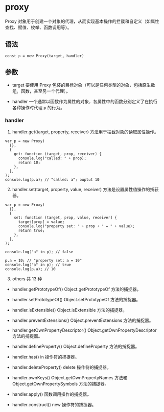 # proxy

Proxy 对象用于创建一个对象的代理，从而实现基本操作的拦截和自定义（如属性查找、赋值、枚举、函数调用等）。

## 语法

```
const p = new Proxy(target, handler)
```

## 参数

- target
  要使用 Proxy 包装的目标对象（可以是任何类型的对象，包括原生数组，函数，甚至另一个代理）。

- handler
  一个通常以函数作为属性的对象，各属性中的函数分别定义了在执行各种操作时代理 p 的行为。

### handler

1. handler.get(target, property, receiver) 方法用于拦截对象的读取属性操作。

```
var p = new Proxy(
  {},
  {
    get: function (target, prop, receiver) {
      console.log("called: " + prop);
      return 10;
    },
  },
);
console.log(p.a); // "called: a"; ouptut 10
```

2. handler.set(target, property, value, receiver) 方法是设置属性值操作的捕获器。

```
var p = new Proxy(
  {},
  {
    set: function (target, prop, value, receiver) {
      target[prop] = value;
      console.log("property set: " + prop + " = " + value);
      return true;
    },
  },
);

console.log("a" in p); // false

p.a = 10; // "property set: a = 10"
console.log("a" in p); // true
console.log(p.a); // 10
```

3. others 共 13 种

- handler.getPrototypeOf() Object.getPrototypeOf 方法的捕捉器。

- handler.setPrototypeOf() Object.setPrototypeOf 方法的捕捉器。

- handler.isExtensible() Object.isExtensible 方法的捕捉器。

- handler.preventExtensions() Object.preventExtensions 方法的捕捉器。

- handler.getOwnPropertyDescriptor() Object.getOwnPropertyDescriptor 方法的捕捉器。

- handler.defineProperty() Object.defineProperty 方法的捕捉器。

- handler.has() in 操作符的捕捉器。

- handler.deleteProperty() delete 操作符的捕捉器。

- handler.ownKeys() Object.getOwnPropertyNames 方法和 Object.getOwnPropertySymbols 方法的捕捉器。

- handler.apply() 函数调用操作的捕捉器。

- handler.construct() new 操作符的捕捉器。
